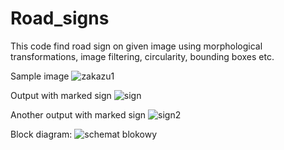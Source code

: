 # Road_signs
This code find road sign on given image using morphological transformations, image filtering, circularity, bounding boxes etc.


Sample image
![zakazu1](https://github.com/user-attachments/assets/c39d9394-d9ab-44de-9f24-3621cb939dd0)

Output with marked sign
![sign](https://github.com/user-attachments/assets/3891fe7d-c97c-4970-b738-c258db4caf67)

Another output with marked sign
![sign2](https://github.com/user-attachments/assets/e319e3b4-4bd2-4314-a855-abe5951319ea)

Block diagram:
![schemat blokowy](https://github.com/user-attachments/assets/2d1a3835-77d3-490e-b88b-cf8c31f56a4e)
